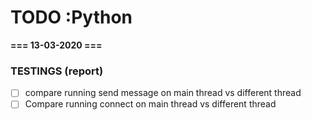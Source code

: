 # TODO :Python

**=== 13-03-2020 ===**
### TESTINGS (report)
- [ ] compare running send message on main thread vs different thread
- [ ] Compare running connect on main thread vs different thread
